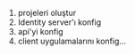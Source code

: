 1. projeleri oluştur
2. Identity server'ı konfig
3. api'yi konfig
4. client uygulamalarını konfig...